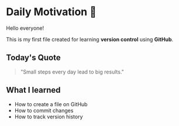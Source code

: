 # Daily Motivation 💪

Hello everyone!

This is my first file created for learning **version control** using **GitHub**.

## Today's Quote
> "Small steps every day lead to big results."

## What I learned
- How to create a file on GitHub  
- How to commit changes  
- How to track version history
